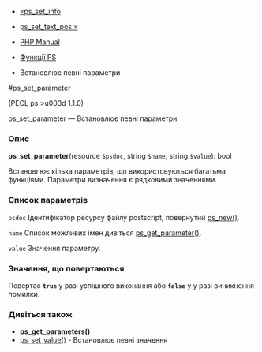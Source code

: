 - [«ps_set_info](function.ps-set-info.md)
- [ps_set_text_pos »](function.ps-set-text-pos.md)

- [PHP Manual](index.md)
- [Функції PS](ref.ps.md)
- Встановлює певні параметри

#ps_set_parameter

(PECL ps \>u003d 1.1.0)

ps_set_parameter — Встановлює певні параметри

### Опис

**ps_set_parameter**(resource `$psdoc`, string `$name`, string
`$value`): bool

Встановлює кілька параметрів, що використовуються багатьма
функціями. Параметри визначення є рядковими значеннями.

### Список параметрів

`psdoc`
Ідентифікатор ресурсу файлу postscript, повернутий
[ps_new()](function.ps-new.md).

`name`
Список можливих імен дивіться
[ps_get_parameter()](function.ps-get-parameter.md).

`value`
Значення параметру.

### Значення, що повертаються

Повертає **`true`** у разі успішного виконання або **`false`** у
у разі виникнення помилки.

### Дивіться також

- **ps_get_parameters()**
- [ps_set_value()](function.ps-set-value.md) - Встановлює
певні значення
